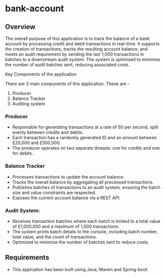 # bank-account

## Overview
The overall purpose of this application is to track the balance of a bank account by processing credit and debit transactions in real-time. It supports the creation of transactions, tracks the resulting account balance, and meets an audit requirement by sending the last 1,000 transactions in batches to a downstream audit system. The system is optimised to minimise the number of audit batches sent, reducing associated costs.

Key Components of the application

There are 3 main components of this application. These are - 

1. Producer
2. Balance Tracker
3. Auditing system

### Producer

- Responsible for generating transactions at a rate of 50 per second, split evenly between credits and debits.
- Each transaction has a randomly generated ID and an amount between £20,000 and £500,000.
- The producer operates on two separate threads: one for credits and one for debits.


### Balance Tracker

- Processes transactions to update the account balance.
- Tracks the overall balance by aggregating all processed transactions.
- Publishes batches of transactions to an audit system, ensuring the batch size and value constraints are respected.
- Exposes the current account balance via a REST API.

### Audit System:

- Receives transaction batches where each batch is limited to a total value of £1,000,000 and a maximum of 1,000 transactions.
- The system prints batch details to the console, including batch number, total value, and the count of transactions.
- Optimized to minimize the number of batches sent to reduce costs.

## Requirements

- This applcation has been built using Java, Maven and Spring-boot.
